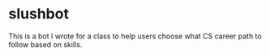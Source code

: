 # slushbot
This is a bot I wrote for a class to help users choose what CS career path to follow based on skills. 
